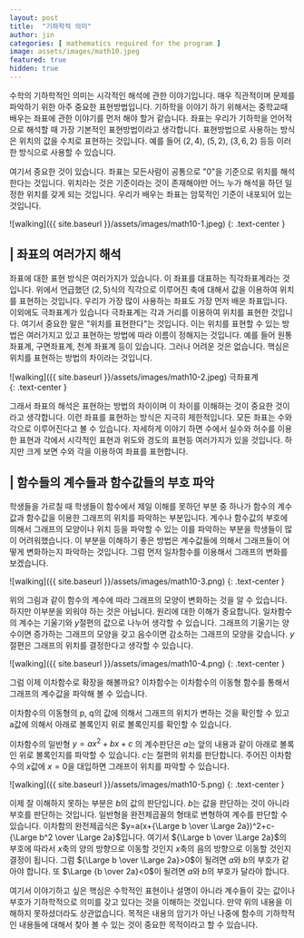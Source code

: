 ```yaml
---
layout: post
title:  "기하학적 의미"
author: jin
categories: [ mathematics required for the program ]
image: assets/images/math10.jpeg
featured: true
hidden: true
---
```

수학의 기하학적인 의미는 시각적인 해석에 관한 이야기입니다.
매우 직관적이며 문제를 파악하기 위한 아주 중요한 표현방법입니다.
기하학을 이야기 하기 위해서는 중학교때 배우는 좌표에 관한 이야기를 먼저 해야 할거 같습니다.
좌표는 우리가 기하학을 언어적으로 해석할 때 가장 기본적인 표현방법이라고 생각합니다.
표현방법으로 사용하는 방식은 위치의 값을 수치로 표현하는 것입니다.
예를 들어 $(2,4)$, $(5,2)$, $(3,6,2)$ 등등 이러한 방식으로 사용할 수 있습니다.

여기서 중요한 것이 있습니다. 좌표는 모든사람이 공통으로 "0"을 기준으로 위치를 해석한다는 것입니다.
위치라는 것은 기준이라는 것이 존재해야만 어느 누가 해석을 하던 일정한 위치를 갖게 되는 것입니다.
우리가 배우는 좌표는 암묵적인 기준이 내포되어 있는 것입니다.

![walking]({{ site.baseurl }}/assets/images/math10-1.jpeg)
{: .text-center }

## | 좌표의 여러가지 해석
좌표에 대한 표현 방식은 여러가지가 있습니다. 이 좌표를 대표하는 직각좌표계라는 것입니다. 
위에서 언급했던 $(2,5)$식의 직각으로 이루어진 축에 대해서 값을 이용하여 위치를 표현하는 것입니다.
우리가 가장 많이 사용하는 좌표도 가장 먼저 배운 좌표입니다.
이외에도 극좌표계가 있습니다 극좌표계는 각과 거리를 이용하여 위치를 표현한 것입니다.
여기서 중요한 말은 "위치를 표현한다"는 것입니다.
이는 위치를 표현할 수 있는 방법은 여러가지고 있고 표현하는 방법에 따라 이름이 정해지는 것입니다.
예를 들어 원통좌표계, 구면좌표계, 천계 좌표계 등이 있습니다.
그러나 어려운 것은 없습니다. 핵심은 위치를 표현하는 방법의 차이라는 것입니다.

![walking]({{ site.baseurl }}/assets/images/math10-2.jpeg)
극좌표계            
{: .text-center }

그래서 좌표의 해석은 표현하는 방법의 차이이며 이 차이를 이해하는 것이 중요한 것이라고 생각합니다.
이런 좌표를 표현하는 방식은 지극히 제한적입니다.
모든 좌표는 수와 각으로 이루어진다고 볼 수 있습니다. 자세하게 이야기 하면 수에서 실수와 허수를 이용한 표현과 각에서 시각적인 표현과 위도와 경도의 표현등 여러가지가 있을 것입니다.
하지만 크게 보면 수와 각을 이용하여 좌표를 표현합니다.

## | 함수들의 계수들과 함수값들의 부호 파악
학생들을 가르칠 때 학생들이 함수에서 제일 이해를 못하던 부분 중 하나가 함수의 계수값과 함수값을 이용한 그래프의 위치를 파악하는 부분입니다.
계수나 함수값의 부호에 의해서 그래프의 모양이나 위치 등을 파악할 수 있는 이를 파악하는 부분을 학생들이 많이 어려워했습니다.
이 부분을 이해하기 좋은 방법은 계수값들에 의해서 그래프들이 어떻게 변화하는지 파악하는 것입니다. 그럼 먼저 일차함수를 이용해서 그래프의 변화를 보겠습니다.

![walking]({{ site.baseurl }}/assets/images/math10-3.png)
{: .text-center }

위의 그림과 같이 함수의 계수에 따라 그래프의 모양이 변화하는 것을 알 수 있습니다. 하지만 이부분을 외워야 하는 것은 아닙니다. 원리에 대한 이해가 중요합니다. 일차함수의 계수는 기울기와 $y$절편의 값으로 나누어 생각할 수 있습니다.
그래프의 기울기는 양수이면 증가하는 그래프의 모양을 갖고 음수이면 감소하는 그래프의 모양을 갖습니다. $y$절편은 그래프의 위치를 결정한다고 생각할 수 있습니다.

![walking]({{ site.baseurl }}/assets/images/math10-4.png)
{: .text-center }

그럼 이제 이차함수로 확장을 해볼까요?
이차함수는 이차함수의 이동형 함수를 통해서 그래프의 계수값을 파악해 볼 수 있습니다.

이차함수의 이동형의  p, q의 값에 의해서 그래프의 위치가 변하는 것을 확인할 수 있고 a값에 의해서 아래로 볼록인지 위로 볼록인지를 확인할 수 있습니다.

이차함수의 일반형 $y=ax^2+bx+c$ 의 계수판단은 $a$는 앞의 내용과 같이 아래로 볼록인 위로 볼록인지를 파악할 수 있습니다. $c$는 절편의 위치를 판단합니다. 주어진 이차함수의 $x$값에 $x=0$을 대입하면 그래프이 위치를 파악할 수 있습니다. 

![walking]({{ site.baseurl }}/assets/images/math10-5.png)
{: .text-center }

이제 잘 이해하지 못하는 부분은 $b$의 값의 판단입니다. $b$는 값을 판단하는 것이 아니라 부호를 판단하는 것입니다. 일반형을 완전제곱꼴의 형태로 변형하여 계수를 판단할 수 있습니다.
이차함의 완전제곱식은 $y=a(x+{\Large b \over \Large 2a})^2+c-{\Large b^2 \over \Large 2a}$입니다. 여기서 ${\Large b \over \Large 2a}$의 부호에 따라서 $x$축의 양의 방향으로 이동할 것인지 $x$축의 음의 방향으로 이동할 것인지 결정이 됩니다.
그럼  ${\Large b \over \Large 2a}>0$이 될려면 $a$와 $b$의 부호가 같아야 합니다. 또  $\Large {b \over 2a}<0$이 될려면 $a$와 $b$의 부호가 달라야 합니다.

여기서 이야기하고 싶은 핵심은 수학적인 표현이나 설명이 아니라 계수들이 갖는 값이나 부호가 기하학적으로 의미를 갖고 있다는 것을 이해하는 것입니다.
만약 위의 내용을 이해하지 못하셨더라도 상관없습니다. 목적은 내용의 암기가 아닌 나중에 함수의 기하학적인 내용들에 대해서 찾아 볼 수 있는 것이 중요한 목적이라고 할 수 있습니다.